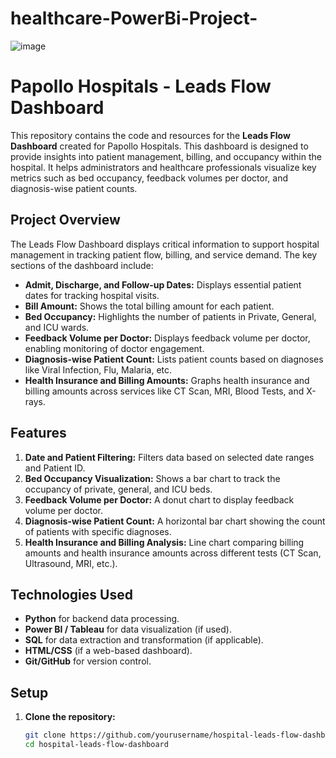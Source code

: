 # healthcare-PowerBi-Project-
![image](https://github.com/user-attachments/assets/e0a2912b-51dc-491e-9de7-510ec1b7609c)

# Papollo Hospitals - Leads Flow Dashboard

This repository contains the code and resources for the **Leads Flow Dashboard** created for Papollo Hospitals. This dashboard is designed to provide insights into patient management, billing, and occupancy within the hospital. It helps administrators and healthcare professionals visualize key metrics such as bed occupancy, feedback volumes per doctor, and diagnosis-wise patient counts.

## Project Overview

The Leads Flow Dashboard displays critical information to support hospital management in tracking patient flow, billing, and service demand. The key sections of the dashboard include:
- **Admit, Discharge, and Follow-up Dates:** Displays essential patient dates for tracking hospital visits.
- **Bill Amount:** Shows the total billing amount for each patient.
- **Bed Occupancy:** Highlights the number of patients in Private, General, and ICU wards.
- **Feedback Volume per Doctor:** Displays feedback volume per doctor, enabling monitoring of doctor engagement.
- **Diagnosis-wise Patient Count:** Lists patient counts based on diagnoses like Viral Infection, Flu, Malaria, etc.
- **Health Insurance and Billing Amounts:** Graphs health insurance and billing amounts across services like CT Scan, MRI, Blood Tests, and X-rays.

## Features

1. **Date and Patient Filtering:** Filters data based on selected date ranges and Patient ID.
2. **Bed Occupancy Visualization:** Shows a bar chart to track the occupancy of private, general, and ICU beds.
3. **Feedback Volume per Doctor:** A donut chart to display feedback volume per doctor.
4. **Diagnosis-wise Patient Count:** A horizontal bar chart showing the count of patients with specific diagnoses.
5. **Health Insurance and Billing Analysis:** Line chart comparing billing amounts and health insurance amounts across different tests (CT Scan, Ultrasound, MRI, etc.).

## Technologies Used

- **Python** for backend data processing.
- **Power BI / Tableau** for data visualization (if used).
- **SQL** for data extraction and transformation (if applicable).
- **HTML/CSS** (if a web-based dashboard).
- **Git/GitHub** for version control.

## Setup

1. **Clone the repository:**
   ```bash
   git clone https://github.com/yourusername/hospital-leads-flow-dashboard.git
   cd hospital-leads-flow-dashboard

